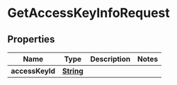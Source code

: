 

# GetAccessKeyInfoRequest


## Properties

| Name | Type | Description | Notes |
|------------ | ------------- | ------------- | -------------|
|**accessKeyId** | [**String**](String.md) |  |  |



